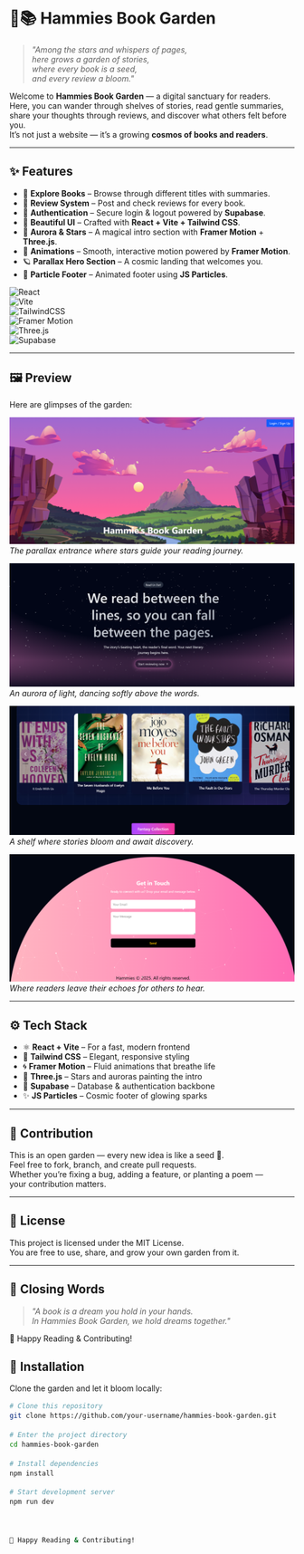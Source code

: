 # 🌿📚 Hammies Book Garden  

> *"Among the stars and whispers of pages,  
> here grows a garden of stories,  
> where every book is a seed,  
> and every review a bloom."*  

Welcome to **Hammies Book Garden** — a digital sanctuary for readers.  
Here, you can wander through shelves of stories, read gentle summaries,  
share your thoughts through reviews, and discover what others felt before you.  
It’s not just a website — it’s a growing **cosmos of books and readers**. 

---


## ✨ Features  

- 📖 **Explore Books** – Browse through different titles with summaries.  
- 📝 **Review System** – Post and check reviews for every book.  
- 🔑 **Authentication** – Secure login & logout powered by **Supabase**.  
- 🎨 **Beautiful UI** – Crafted with **React + Vite + Tailwind CSS**.  
- 🌌 **Aurora & Stars** – A magical intro section with **Framer Motion** + **Three.js**.  
- 🎥 **Animations** – Smooth, interactive motion powered by **Framer Motion**.  
- 🪐 **Parallax Hero Section** – A cosmic landing that welcomes you.  
- 🌟 **Particle Footer** – Animated footer using **JS Particles**.

![React](https://img.shields.io/badge/Frontend-React-61DAFB?logo=react&logoColor=white&style=for-the-badge)  
![Vite](https://img.shields.io/badge/Bundler-Vite-646CFF?logo=vite&logoColor=white&style=for-the-badge)  
![TailwindCSS](https://img.shields.io/badge/Styling-TailwindCSS-38B2AC?logo=tailwindcss&logoColor=white&style=for-the-badge)  
![Framer Motion](https://img.shields.io/badge/Animations-FramerMotion-EF5DA8?logo=framer&logoColor=white&style=for-the-badge)  
![Three.js](https://img.shields.io/badge/3D-Three.js-000000?logo=three.js&logoColor=white&style=for-the-badge)  
![Supabase](https://img.shields.io/badge/Database-Supabase-3ECF8E?logo=supabase&logoColor=white&style=for-the-badge)  

---

## 🖼️ Preview  

Here are glimpses of the garden:  

![Hero Section](public/images/hero.png)  
*The parallax entrance where stars guide your reading journey.*  

![Aurora Intro](public/images/aurora.png)  
*An aurora of light, dancing softly above the words.*  

![Book Listing](public/images/books.png)  
*A shelf where stories bloom and await discovery.*  

![Review System](public/images/footer.png)  
*Where readers leave their echoes for others to hear.*  

---

## ⚙️ Tech Stack  

- ⚛️ **React + Vite** – For a fast, modern frontend  
- 🎨 **Tailwind CSS** – Elegant, responsive styling  
- 🌀 **Framer Motion** – Fluid animations that breathe life  
- 🌌 **Three.js** – Stars and auroras painting the intro  
- 🔑 **Supabase** – Database & authentication backbone  
- ✨ **JS Particles** – Cosmic footer of glowing sparks  

---


## 🌱 Contribution  

This is an open garden — every new idea is like a seed 🌸.  
Feel free to fork, branch, and create pull requests.  
Whether you’re fixing a bug, adding a feature, or planting a poem —  
your contribution matters.  

---

## 📜 License  

This project is licensed under the MIT License.  
You are free to use, share, and grow your own garden from it.  

---

## 🌌 Closing Words  

> *"A book is a dream you hold in your hands.  
> In Hammies Book Garden, we hold dreams together."*  

🌿 Happy Reading & Contributing!  


## 🚀 Installation  

Clone the garden and let it bloom locally:  

```bash
# Clone this repository
git clone https://github.com/your-username/hammies-book-garden.git

# Enter the project directory
cd hammies-book-garden

# Install dependencies
npm install

# Start development server
npm run dev



🌿 Happy Reading & Contributing!
